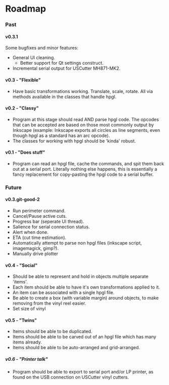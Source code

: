 # Roadmap
<!-- Where we're going, we don't need 5-eyes. -->

### Past

#### v0.3.1

Some bugfixes and minor features:

* General UI cleaning.
	* Better support for Qt settings construct.
* Incremental serial output for USCutter MH871-MK2.

#### v0.3 - "Flexible"

* Have basic transformations working. Translate, scale, rotate. All via methods available in the classes that handle hpgl.

#### v0.2 - "Classy"

* Program at this stage should read AND parse hpgl code. The opcodes that can be accepted are based on those most commonly output by Inkscape (example: Inkscape exports all circles as line segments, even though hpgl as a standard has an arc opcode).
* The classes for working with hpgl should be 'kinda' robust.

#### v0.1 - "Does stuff"

* Program can read an hpgl file, cache the commands, and spit them back out at a serial port. Literally nothing else happens, this is essentially a fancy replacement for copy-pasting the hpgl code to a serial buffer.

### Future

#### v0.3.git-good-2

* Run perimeter command.
* Cancel/Pause active cuts.
* Progress bar (seperate UI thread).
* Salience for serial connection status.
* Alert when done.
* ETA (cut time estimation).
* Automatically attempt to parse non hpgl files (inkscape script, imagemagick, gimp?).
* Manually drive plotter

#### v0.4 - "Social"

* Should be able to represent and hold in objects multiple separate 'items'.
* Each item should be able to have it's own transformations applied to it.
* An item can be associated with a single hpgl file.
* Be able to create a box (with variable margin) around objects, to make removing from the vinyl reel easier.
* Set size of vinyl

#### v0.5 - "Twins"

* Items should be able to be duplicated.
* Items should be able to be carved out of an hpgl file which has many items already.
* Items should be able to be auto-arranged and grid-arranged.

##### v0.6 - "Printer talk"

* Program should be able to export to serial port and/or LP printer, as found on the USB connection on USCutter vinyl cutters.



<br><br><br><br>



